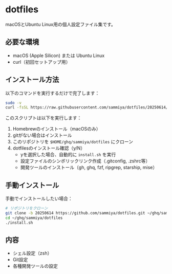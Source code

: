 # dotfiles

macOSとUbuntu Linux用の個人設定ファイル集です。

## 必要な環境

- macOS (Apple Silicon) または Ubuntu Linux
- curl（初回セットアップ用）

## インストール方法

以下のコマンドを実行するだけで完了します：

```bash
sudo -v
curl -fsSL https://raw.githubusercontent.com/sammiya/dotfiles/20250614/bootstrap.sh | bash
```

このスクリプトは以下を実行します：
1. Homebrewのインストール（macOSのみ）
2. gitがない場合はインストール
3. このリポジトリを `$HOME/ghq/sammiya/dotfiles` にクローン
4. dotfilesのインストール確認（y/N）
   - yを選択した場合、自動的に `install.sh` を実行
   - 設定ファイルのシンボリックリンク作成（.gitconfig, .zshrc等）
   - 開発ツールのインストール（gh, ghq, fzf, ripgrep, starship, mise）

## 手動インストール

手動でインストールしたい場合：

```bash
# リポジトリをクローン
git clone -b 20250614 https://github.com/sammiya/dotfiles.git ~/ghq/sammiya/dotfiles
cd ~/ghq/sammiya/dotfiles
./install.sh
```

## 内容

- シェル設定（zsh）
- Git設定
- 各種開発ツールの設定
